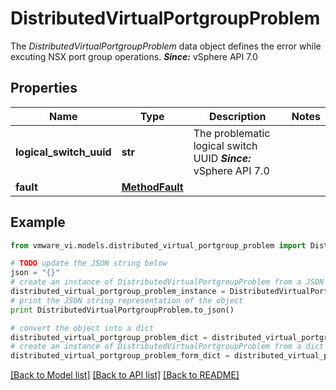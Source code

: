 # DistributedVirtualPortgroupProblem

The *DistributedVirtualPortgroupProblem* data object defines the error while excuting NSX port group operations.  ***Since:*** vSphere API 7.0 

## Properties
Name | Type | Description | Notes
------------ | ------------- | ------------- | -------------
**logical_switch_uuid** | **str** | The problematic logical switch UUID  ***Since:*** vSphere API 7.0  | 
**fault** | [**MethodFault**](MethodFault.md) |  | 

## Example

```python
from vmware_vi.models.distributed_virtual_portgroup_problem import DistributedVirtualPortgroupProblem

# TODO update the JSON string below
json = "{}"
# create an instance of DistributedVirtualPortgroupProblem from a JSON string
distributed_virtual_portgroup_problem_instance = DistributedVirtualPortgroupProblem.from_json(json)
# print the JSON string representation of the object
print DistributedVirtualPortgroupProblem.to_json()

# convert the object into a dict
distributed_virtual_portgroup_problem_dict = distributed_virtual_portgroup_problem_instance.to_dict()
# create an instance of DistributedVirtualPortgroupProblem from a dict
distributed_virtual_portgroup_problem_form_dict = distributed_virtual_portgroup_problem.from_dict(distributed_virtual_portgroup_problem_dict)
```
[[Back to Model list]](../README.md#documentation-for-models) [[Back to API list]](../README.md#documentation-for-api-endpoints) [[Back to README]](../README.md)


